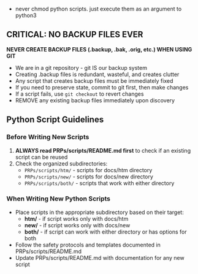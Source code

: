 - never chmod python scripts. just execute them as an argument to python3

## CRITICAL: NO BACKUP FILES EVER
**NEVER CREATE BACKUP FILES (.backup, .bak, .orig, etc.) WHEN USING GIT**
- We are in a git repository - git IS our backup system
- Creating .backup files is redundant, wasteful, and creates clutter
- Any script that creates backup files must be immediately fixed
- If you need to preserve state, commit to git first, then make changes
- If a script fails, use `git checkout` to revert changes
- REMOVE any existing backup files immediately upon discovery

## Python Script Guidelines

### Before Writing New Scripts
1. **ALWAYS read PRPs/scripts/README.md first** to check if an existing script can be reused
2. Check the organized subdirectories:
   - `PRPs/scripts/htm/` - scripts for docs/htm directory
   - `PRPs/scripts/new/` - scripts for docs/new directory
   - `PRPs/scripts/both/` - scripts that work with either directory

### When Writing New Python Scripts
- Place scripts in the appropriate subdirectory based on their target:
  - **htm/** - if script works only with docs/htm
  - **new/** - if script works only with docs/new
  - **both/** - if script can work with either directory or has options for both
- Follow the safety protocols and templates documented in PRPs/scripts/README.md
- Update PRPs/scripts/README.md with documentation for any new script
